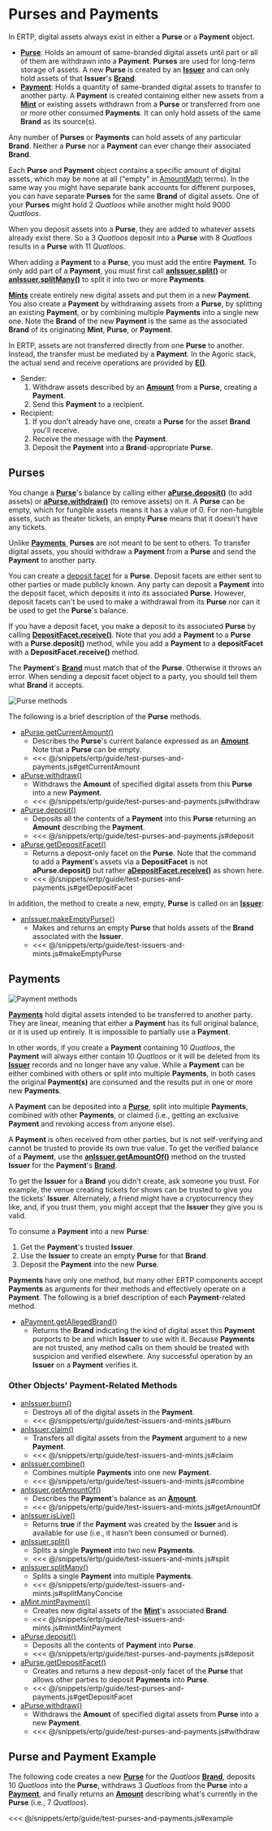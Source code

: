 # Purses and Payments

In ERTP, digital assets always exist in either a **Purse** or a **Payment** object.
- **[Purse](/reference/ertp-api/purse.md)**: Holds
  an amount of same-branded digital assets until part or
  all of them are withdrawn into a **Payment**. **Purses** are used for long-term storage of assets. A new **Purse** is created
  by an **[Issuer](/reference/ertp-api/issuer.md)** and can only hold assets of that **Issuer**'s **[Brand](/reference/ertp-api/brand.md)**.
- **[Payment](/reference/ertp-api/payment.md)**:
  Holds a quantity of same-branded digital assets to transfer to another party.
  A **Payment** is created containing either new assets from a **[Mint](/reference/ertp-api/mint.md)** or existing assets
  withdrawn from a **Purse** or transferred from one or more other consumed **Payments**.
  It can only hold assets of the same **Brand** as its source(s).

Any number of **Purses** or **Payments** can hold assets
of any particular **Brand**. Neither a **Purse** nor a **Payment** can ever change their
associated **Brand**.

Each **Purse** and **Payment** object contains a specific amount of digital assets,
which may be none at all ("empty" in [AmountMath](/reference/ertp-api/amount-math.md) terms). In the same way
you might have separate bank accounts for different purposes,
you can have separate **Purses** for the same **Brand** of digital assets.
One of your **Purses** might hold 2 *Quatloos* while another might hold 9000 *Quatloos*.

When you deposit assets into a **Purse**, they are added to
whatever assets already exist there. So a 3 *Quatloos* deposit
into a **Purse** with 8 *Quatloos* results in a **Purse** with 11 *Quatloos*.

When adding a **Payment** to a **Purse**, you must add the entire **Payment**. To
only add part of a **Payment**, you must first call **[anIssuer.split()](/reference/ertp-api/issuer.md#anissuer-split-payment-paymentamounta)**
or **[anIssuer.splitMany()](/reference/ertp-api/issuer.md#anissuer-splitmany-payment-amountarray)**
to split it into two or more **Payments**.

**[Mints](/reference/ertp-api/mint.md)** create entirely new digital assets and put them in a new **Payment**.
You also create a **Payment** by withdrawing assets from a **Purse**, by splitting an
existing **Payment**, or by combining multiple **Payments** into a single new one. Note
the **Brand** of the new **Payment** is the same as the associated **Brand** of its originating **Mint**, **Purse**, or **Payment**.

In ERTP, assets are not transferred directly from one **Purse** to another.
Instead, the transfer must be mediated by a **Payment**.
In the Agoric stack, the actual send and receive operations are provided by
**[E()](../js-programming/eventual-send.md)**.
- Sender:
  1. Withdraw assets described by an **[Amount](/reference/ertp-api/ertp-data-types.md#amount)** from a **Purse**, creating a **Payment**.
  2. Send this **Payment** to a recipient.
- Recipient:
  1. If you don't already have one, create a **Purse** for the asset **Brand**
     you'll receive.
  2. Receive the message with the **Payment**.
  3. Deposit the **Payment** into a **Brand**-appropriate **Purse**.

## Purses

You change a **[Purse](/reference/ertp-api/purse.md)**'s balance by calling either 
**[aPurse.deposit()](/reference/ertp-api/purse.md#apurse-deposit-payment-optamount)** (to add assets) or
**[aPurse.withdraw()](/reference/ertp-api/purse.md#apurse-withdraw-amount)** (to remove assets) on it. 
A **Purse** can be empty, which for
fungible assets means it has a value of 0. For non-fungible
assets, such as theater tickets, an empty **Purse** means that it doesn't have any tickets.

Unlike **[Payments](/reference/ertp-api/payment.md)**, **Purses** are not meant to be sent to others. To transfer 
digital assets, you should withdraw a **Payment** from a **Purse** and send 
the **Payment** to another party.

You can create a [deposit facet](../../glossary/#deposit-facet) for a **Purse**.
Deposit facets are either sent to other parties or made publicly known. Any party can deposit a **Payment** into the
deposit facet, which deposits it into its associated **Purse**. However, deposit facets can't be used to make a withdrawal from its **Purse** nor can it be used to get the **Purse**'s balance.

If you have a deposit facet, you make a deposit to its associated **Purse** by calling 
**[DepositFacet.receive()](/reference/ertp-api/purse.md#adepositfacet-receive-payment-optamount)**.
Note that you add a **Payment** to a **Purse** with a **Purse.deposit()** method, while you add a
**Payment** to a **depositFacet** with a **DepositFacet.receive()** method.

The **Payment**'s **[Brand](/reference/ertp-api/brand.md)** must match that of the **Purse**.
Otherwise it throws an error.
When sending a deposit facet object
to a party, you should tell them what **Brand** it accepts.

![Purse methods](./assets/purse.svg)  

The following is a brief description of the **Purse** methods.
- [aPurse.getCurrentAmount()](/reference/ertp-api/purse.md#apurse-getcurrentamount)
  - Describes the **Purse**'s current balance expressed as an **[Amount](/reference/ertp-api/ertp-data-types.md#amount)**. Note that a **Purse** can be empty.
  - <<< @/snippets/ertp/guide/test-purses-and-payments.js#getCurrentAmount
- [aPurse.withdraw()](/reference/ertp-api/purse.md#apurse-withdraw-amount)
  - Withdraws the **Amount** of specified digital assets from this **Purse** into a new **Payment**.
  - <<< @/snippets/ertp/guide/test-purses-and-payments.js#withdraw
- [aPurse.deposit()](/reference/ertp-api/purse.md#apurse-deposit-payment-optamount)
  - Deposits all the contents of a **Payment** into this **Purse** returning an **Amount** describing the
**Payment**.
  - <<< @/snippets/ertp/guide/test-purses-and-payments.js#deposit
- [aPurse.getDepositFacet()](/reference/ertp-api/purse.md#apurse-getdepositfacet)
  - Returns a deposit-only facet on the **Purse**. Note that the command to add a **Payment**'s
    assets via a **DepositFacet** is not **aPurse.deposit()** but rather **[aDepositFacet.receive()](/reference/ertp-api/purse.md#adepositfacet-receive-payment-optamount)** as shown here.
  - <<< @/snippets/ertp/guide/test-purses-and-payments.js#getDepositFacet

In addition, the method to create a new, empty, **Purse** is called on an **[Issuer](/reference/ertp-api/issuer.md)**:
- [anIssuer.makeEmptyPurse()](/reference/ertp-api/issuer.md#anissuer-makeemptypurse)
  - Makes and returns an empty **Purse** that holds assets of the **Brand** associated with the **Issuer**.
  - <<< @/snippets/ertp/guide/test-issuers-and-mints.js#makeEmptyPurse

## Payments

![Payment methods](./assets/payment.svg)   

**[Payments](/reference/ertp-api/payment.md)** hold digital assets intended to be transferred to another party.
They are linear, meaning that either a **Payment** has its full
original balance, or it is used up entirely. It is impossible to
partially use a **Payment**. 

In other words, if you create a **Payment** containing
10 *Quatloos*, the **Payment** will always either contain 
10 *Quatloos* or it will be deleted from its **[Issuer](/reference/ertp-api/issuer.md)** records and no
longer have any value. While a **Payment** can be either combined with others or
split into multiple **Payments**, in both cases the original **Payment(s)**
are consumed and the results put in one or more new **Payments**.

A **Payment** can be deposited into a **[Purse](/reference/ertp-api/purse.md)**, split into multiple
**Payments**, combined with other **Payments**, or claimed (i.e., getting an exclusive **Payment** and revoking access from anyone else).

A **Payment** is often received from other parties, but is not self-verifying
and cannot be trusted to provide its own true value.
To get the verified balance
of a **Payment**, use the **[anIssuer.getAmountOf()](/reference/ertp-api/issuer.md#anissuer-getamountof-payment)** method on the trusted **Issuer**
for the **Payment**'s **[Brand](/reference/ertp-api/brand.md)**.

To get the **Issuer** for a **Brand** you didn't create, 
ask someone you trust. For example, the venue creating tickets for shows
can be trusted to give you the tickets' **Issuer**. Alternately, a friend might have 
a cryptocurrency they like, and, if you trust them, you might accept 
that the **Issuer** they give you is valid.

To consume a **Payment** into a new **Purse**:
1. Get the **Payment**'s trusted **Issuer**.
2. Use the **Issuer** to create an empty **Purse** for that **Brand**.
3. Deposit the **Payment** into the new **Purse**.

**Payments** have only one method, but many other ERTP components accept **Payments** as arguments for
their methods and effectively operate on a **Payment**. The following is a
brief description of each **Payment**-related method.
- [aPayment.getAllegedBrand()](/reference/ertp-api/payment.md#apayment-getallegedbrand)
  - Returns the **Brand** indicating the kind of digital asset this **Payment** purports to be
    and which **Issuer** to use with it.
    Because **Payments** are not trusted, any method calls on them should be treated
    with suspicion and verified elsewhere. Any successful operation by an **Issuer** on a **Payment** verifies it.

### Other Objects' Payment-Related Methods

- [anIssuer.burn()](/reference/ertp-api/issuer.md#anissuer-burn-payment-optamount)
  - Destroys all of the digital assets in the **Payment**.
  - <<< @/snippets/ertp/guide/test-issuers-and-mints.js#burn
- [anIssuer.claim()](/reference/ertp-api/issuer.md#anissuer-claim-payment-optamount)
  - Transfers all digital assets from the **Payment** argument to a new **Payment**.
  - <<< @/snippets/ertp/guide/test-issuers-and-mints.js#claim
- [anIssuer.combine()](/reference/ertp-api/issuer.md#anissuer-combine-paymentsarray-opttotalamount)
  - Combines multiple **Payments** into one new **Payment**.
  - <<< @/snippets/ertp/guide/test-issuers-and-mints.js#combine
- [anIssuer.getAmountOf()](/reference/ertp-api/issuer.md#anissuer-getamountof-payment)
  - Describes the **Payment**'s balance as an **[Amount](/reference/ertp-api/ertp-data-types.md#amount)**.
  - <<< @/snippets/ertp/guide/test-issuers-and-mints.js#getAmountOf
- [anIssuer.isLive()](/reference/ertp-api/issuer.md#anissuer-islive-payment)
  - Returns **true** if the **Payment** was created by the **Issuer** and is available for use (i.e., it hasn't been consumed or burned).
- [anIssuer.split()](/reference/ertp-api/issuer.md#anissuer-split-payment-paymentamounta)
  - Splits a single **Payment** into two new **Payments**.
  - <<< @/snippets/ertp/guide/test-issuers-and-mints.js#split
- [anIssuer.splitMany()](/reference/ertp-api/issuer.md#anissuer-splitmany-payment-amountarray)
  - Splits a single **Payment** into multiple **Payments**.
  - <<< @/snippets/ertp/guide/test-issuers-and-mints.js#splitManyConcise
- [aMint.mintPayment()](/reference/ertp-api/mint.md#amint-mintpayment-newamount)
  - Creates new digital assets of the **[Mint](/reference/ertp-api/mint.md)**'s associated **Brand**.
  - <<< @/snippets/ertp/guide/test-issuers-and-mints.js#mintMintPayment
- [aPurse.deposit()](/reference/ertp-api/purse.md#apurse-deposit-payment-optamount)
  - Deposits all the contents of **Payment** into **Purse**.
  - <<< @/snippets/ertp/guide/test-purses-and-payments.js#deposit
- [aPurse.getDepositFacet()](/reference/ertp-api/purse.md#apurse-getdepositfacet)
  - Creates and returns a new deposit-only facet of the **Purse** that allows other parties to deposit **Payments** into **Purse**.
  - <<< @/snippets/ertp/guide/test-purses-and-payments.js#getDepositFacet
- [aPurse.withdraw()](/reference/ertp-api/purse.md#apurse-withdraw-amount)
  - Withdraws the **Amount** of specified digital assets from **Purse** into a new **Payment**.
  - <<< @/snippets/ertp/guide/test-purses-and-payments.js#withdraw

## Purse and Payment Example

The following code creates a new **[Purse](/reference/ertp-api/purse.md)** for the 
*Quatloos* **[Brand](/reference/ertp-api/brand.md)**, deposits 10 *Quatloos* into the **Purse**,
withdraws 3 *Quatloos* from the **Purse** into a **[Payment](/reference/ertp-api/payment.md)**,
and finally returns an **[Amount](/reference/ertp-api/ertp-data-types.md#amount)** describing 
what's currently in the **Purse** (i.e., 7 *Quatloos*).

<<< @/snippets/ertp/guide/test-purses-and-payments.js#example
